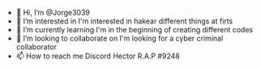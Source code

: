 - 👋 Hi, I’m @Jorge3039
- 👀 I’m interested in I'm interested in hakear different things at firts 
- 🌱 I’m currently learning I'm in the beginning of creating different codes 
- 💞️ I’m looking to collaborate on I'm looking for a cyber criminal collaborator 
- 📫 How to reach me Discord Hector R.A.P #9248 

<!---
Jorge3039/Jorge3039 is a ✨ special ✨ repository because its `README.md` (this file) appears on your GitHub profile.
You can click the Preview link to take a look at your changes.
--->
